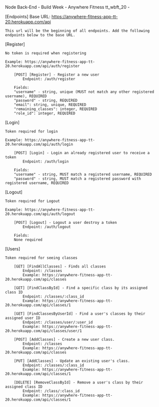 Node Back-End - Build Week - Anywhere Fitness tt_wbft_20 -

[Endpoints] Base URL: https://anywhere-fitness-app-tt-20.herokuapp.com/api

    This url will be the beginning of all endpoints. Add the following endpoints below to the base URL.

[Register]

    No token is required when registering

    Example: https://anywhere-fitness-app-tt-20.herokuapp.com/api/auth/register

        [POST] [Register] - Register a new user
            Endpoint: /auth/register

        Fields:
        "username" - string, unique (MUST not match any other registered username), REQUIRED
        "password" - string, REQUIRED
        "email": string, unique, REQUIRED
        "remaining_classes": integer, REQUIRED
        "role_id": integer, REQUIRED

[Login]

    Token required for login

    Example: https://anywhere-fitness-app-tt-20.herokuapp.com/api/auth/login

        [POST] [Login] - Login an already registered user to receive a token
            Endpoint: /auth/login

        Fields:
        "username" - string, MUST match a registered username, REQUIRED
        "password" - string, MUST match a registered password with registered username, REQUIRED

[Logout]

    Token required for Logout

    Example: https://anywhere-fitness-app-tt-20.herokuapp.com/api/auth/logout

        [POST] [Logout] - Logout a user destroy a token
            Endpoint: /auth/logout

        Fields:
        None required

[Users]

    Token required for seeing classes

        [GET] [FindAllClasses] - Finds all classes
            Endpoint: /classes
            Example: https://anywhere-fitness-app-tt-20.herokuapp.com/api/classes

        [GET] [FindClassById] - Find a specific class by its assigned class ID
            Endpoint: /classes/:class_id
            Example: https://anywhere-fitness-app-tt-20.herokuapp.com/api/classes/1

        [GET] [FindClassesByUserId] - Find a user's classes by their assigned user ID
            Endpoint: /classes/user/:user_id
            Example: https://anywhere-fitness-app-tt-20.herokuapp.com/api/classes/user/1

        [POST] [AddClasses] - Create a new user class.
            Endpoint: /classes
            Example: https://anywhere-fitness-app-tt-20.herokuapp.com/api/classes

        [PUT] [AddClasses] - Update an existing user's class.
            Endpoint: /classes/:class_id
            Example: https://anywhere-fitness-app-tt-20.herokuapp.com/api/classes/1

        [DELETE] [RemoveClassById] - Remove a user's class by their assigned class ID
            Endpoint: /class/:class_id
            Example: https://anywhere-fitness-app-tt-20.herokuapp.com/api/classes/1
